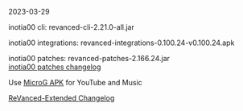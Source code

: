 2023-03-29
  
inotia00 cli: revanced-cli-2.21.0-all.jar  

inotia00 integrations: revanced-integrations-0.100.24-v0.100.24.apk  

inotia00 patches: revanced-patches-2.166.24.jar  
[inotia00 patches changelog](https://github.com/inotia00/revanced-patches/releases/tag/v2.166.24)  

Use [MicroG APK](https://github.com/inotia00/VancedMicroG/releases/latest/download/microg.apk) for YouTube and Music

[ReVanced-Extended Changelog](https://github.com/Kingsmanvn-Official/ReVanced-Extended/blob/main/changelog.md)
